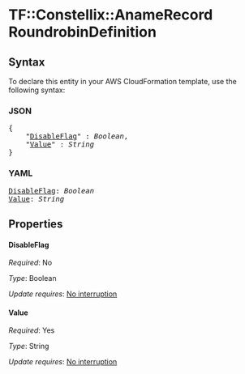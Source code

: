 # TF::Constellix::AnameRecord RoundrobinDefinition

## Syntax

To declare this entity in your AWS CloudFormation template, use the following syntax:

### JSON

<pre>
{
    "<a href="#disableflag" title="DisableFlag">DisableFlag</a>" : <i>Boolean</i>,
    "<a href="#value" title="Value">Value</a>" : <i>String</i>
}
</pre>

### YAML

<pre>
<a href="#disableflag" title="DisableFlag">DisableFlag</a>: <i>Boolean</i>
<a href="#value" title="Value">Value</a>: <i>String</i>
</pre>

## Properties

#### DisableFlag

_Required_: No

_Type_: Boolean

_Update requires_: [No interruption](https://docs.aws.amazon.com/AWSCloudFormation/latest/UserGuide/using-cfn-updating-stacks-update-behaviors.html#update-no-interrupt)

#### Value

_Required_: Yes

_Type_: String

_Update requires_: [No interruption](https://docs.aws.amazon.com/AWSCloudFormation/latest/UserGuide/using-cfn-updating-stacks-update-behaviors.html#update-no-interrupt)

